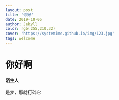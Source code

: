 ```yaml
---
layout: post
title: '你好'
date: 2019-10-05
author: Jekyll
color: rgb(255,210,32)
cover: 'https://systemime.github.io/img/123.jpg'
tags: welcome
---
```


# 你好啊

#### 陌生人

是梦，那就打碎它
